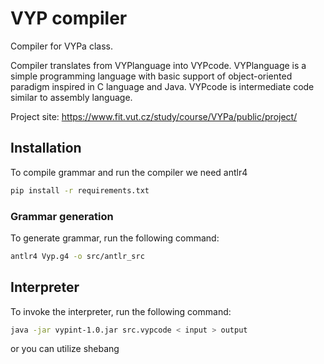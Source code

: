 # VYP compiler
Compiler for VYPa class.

Compiler translates from VYPlanguage into VYPcode. 
VYPlanguage is a simple programming language with basic support of object-oriented paradigm inspired in C language and Java.
VYPcode is intermediate code similar to assembly language.

Project site: https://www.fit.vut.cz/study/course/VYPa/public/project/

## Installation
To compile grammar and run the compiler we need antlr4
```bash
pip install -r requirements.txt
```

### Grammar generation
To generate grammar, run the following command:
```bash
antlr4 Vyp.g4 -o src/antlr_src
```


## Interpreter
To invoke the interpreter, run the following command:
```bash
java -jar vypint-1.0.jar src.vypcode < input > output
```
or you can utilize shebang
